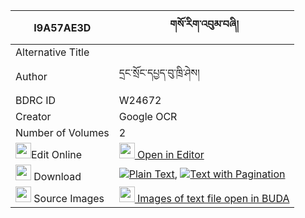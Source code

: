|I9A57AE3D|གསོ་རིག་འབུམ་བཞི། 
| --- | --- 
|Alternative Title |
|Author| དྲང་སྲོང་དཔྱད་བུ་ཁྲི་ཤེས།
|BDRC ID | W24672
|Creator | Google OCR
|Number of Volumes| 2
|<img width="25" src="https://img.icons8.com/color/25/000000/edit-property.png">Edit Online| [<img width="25" src="https://avatars.githubusercontent.com/u/45091458?s=200&v=4"> Open in Editor](http://editor.openpecha.org/I9A57AE3D)
|<img width="25" src="https://img.icons8.com/fluent/48/000000/download-2.png"/>  Download | [![](https://img.icons8.com/color/20/000000/txt.png)Plain Text](https://github.com/Openpecha/I9A57AE3D/releases/download/v1/sorik_bum_shyi_plain_I9A57AE3D.zip), [![](https://img.icons8.com/color/20/000000/txt.png)Text with Pagination](https://github.com/Openpecha/I9A57AE3D/releases/download/v1/sorik_bum_shyi_pages_I9A57AE3D.zip)
|<img width="25" src="https://img.icons8.com/plasticine/100/000000/pictures-folder.png"/>  Source Images | [<img width="25" src="https://library.bdrc.io/icons/BUDA-small.svg"> Images of text file open in BUDA](https://library.bdrc.io/show/bdr:W24672)